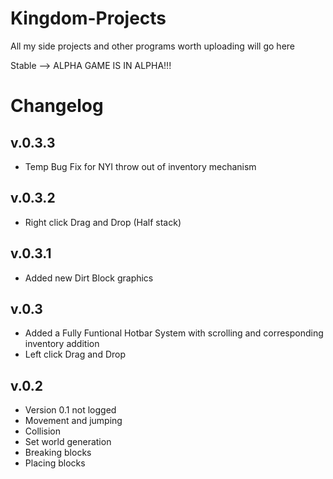 # Kingdom-Projects
All my side projects and other programs worth uploading will go here


Stable --> ALPHA
GAME IS IN ALPHA!!!



# Changelog


## v.0.3.3
+ Temp Bug Fix for NYI throw out of inventory mechanism

## v.0.3.2
+ Right click Drag and Drop (Half stack)

## v.0.3.1
+ Added new Dirt Block graphics

## v.0.3
+ Added a Fully Funtional Hotbar System with scrolling and corresponding inventory addition
+ Left click Drag and Drop

## v.0.2
+ Version 0.1 not logged
+ Movement and jumping
+ Collision
+ Set world generation
+ Breaking blocks
+ Placing blocks
